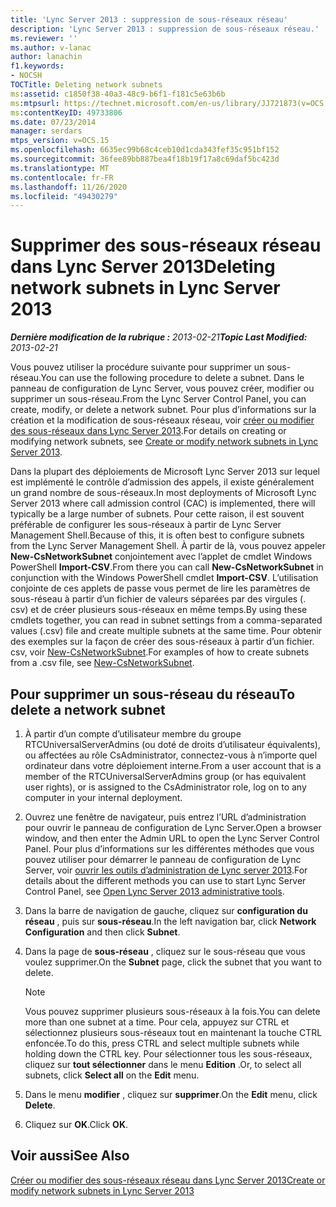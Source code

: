 ```yaml
---
title: 'Lync Server 2013 : suppression de sous-réseaux réseau'
description: 'Lync Server 2013 : suppression de sous-réseaux réseau.'
ms.reviewer: ''
ms.author: v-lanac
author: lanachin
f1.keywords:
- NOCSH
TOCTitle: Deleting network subnets
ms:assetid: c1850f38-40a3-48c9-b6f1-f181c5e63b6b
ms:mtpsurl: https://technet.microsoft.com/en-us/library/JJ721873(v=OCS.15)
ms:contentKeyID: 49733806
ms.date: 07/23/2014
manager: serdars
mtps_version: v=OCS.15
ms.openlocfilehash: 6635ec99b68c4ceb10d1cda343fef35c951bf152
ms.sourcegitcommit: 36fee89bb887bea4f18b19f17a8c69daf5bc423d
ms.translationtype: MT
ms.contentlocale: fr-FR
ms.lasthandoff: 11/26/2020
ms.locfileid: "49430279"
---
```

# <a name="deleting-network-subnets-in-lync-server-2013"></a><span data-ttu-id="d6901-103">Supprimer des sous-réseaux réseau dans Lync Server 2013</span><span class="sxs-lookup"><span data-stu-id="d6901-103">Deleting network subnets in Lync Server 2013</span></span>

<div data-xmlns="http://www.w3.org/1999/xhtml">

<div class="topic" data-xmlns="http://www.w3.org/1999/xhtml" data-msxsl="urn:schemas-microsoft-com:xslt" data-cs="https://msdn.microsoft.com/">

<div data-asp="https://msdn2.microsoft.com/asp">



</div>

<div id="mainSection">

<div id="mainBody"><span data-ttu-id="d6901-104">

<span> </span></span><span class="sxs-lookup"><span data-stu-id="d6901-104">

<span> </span></span></span>

<span data-ttu-id="d6901-105">_**Dernière modification de la rubrique :** 2013-02-21_</span><span class="sxs-lookup"><span data-stu-id="d6901-105">_**Topic Last Modified:** 2013-02-21_</span></span>

<span data-ttu-id="d6901-106">Vous pouvez utiliser la procédure suivante pour supprimer un sous-réseau.</span><span class="sxs-lookup"><span data-stu-id="d6901-106">You can use the following procedure to delete a subnet.</span></span> <span data-ttu-id="d6901-107">Dans le panneau de configuration de Lync Server, vous pouvez créer, modifier ou supprimer un sous-réseau.</span><span class="sxs-lookup"><span data-stu-id="d6901-107">From the Lync Server Control Panel, you can create, modify, or delete a network subnet.</span></span> <span data-ttu-id="d6901-108">Pour plus d’informations sur la création et la modification de sous-réseaux réseau, voir [créer ou modifier des sous-réseaux dans Lync Server 2013](lync-server-2013-create-or-modify-network-subnets.md).</span><span class="sxs-lookup"><span data-stu-id="d6901-108">For details on creating or modifying network subnets, see [Create or modify network subnets in Lync Server 2013](lync-server-2013-create-or-modify-network-subnets.md).</span></span>

<span data-ttu-id="d6901-109">Dans la plupart des déploiements de Microsoft Lync Server 2013 sur lequel est implémenté le contrôle d’admission des appels, il existe généralement un grand nombre de sous-réseaux.</span><span class="sxs-lookup"><span data-stu-id="d6901-109">In most deployments of Microsoft Lync Server 2013 where call admission control (CAC) is implemented, there will typically be a large number of subnets.</span></span> <span data-ttu-id="d6901-110">Pour cette raison, il est souvent préférable de configurer les sous-réseaux à partir de Lync Server Management Shell.</span><span class="sxs-lookup"><span data-stu-id="d6901-110">Because of this, it is often best to configure subnets from the Lync Server Management Shell.</span></span> <span data-ttu-id="d6901-111">À partir de là, vous pouvez appeler **New-CsNetworkSubnet** conjointement avec l’applet de cmdlet Windows PowerShell **Import-CSV**.</span><span class="sxs-lookup"><span data-stu-id="d6901-111">From there you can call **New-CsNetworkSubnet** in conjunction with the Windows PowerShell cmdlet **Import-CSV**.</span></span> <span data-ttu-id="d6901-112">L’utilisation conjointe de ces applets de passe vous permet de lire les paramètres de sous-réseau à partir d’un fichier de valeurs séparées par des virgules (. csv) et de créer plusieurs sous-réseaux en même temps.</span><span class="sxs-lookup"><span data-stu-id="d6901-112">By using these cmdlets together, you can read in subnet settings from a comma-separated values (.csv) file and create multiple subnets at the same time.</span></span> <span data-ttu-id="d6901-113">Pour obtenir des exemples sur la façon de créer des sous-réseaux à partir d’un fichier. csv, voir [New-CsNetworkSubnet](https://docs.microsoft.com/powershell/module/skype/New-CsNetworkSubnet).</span><span class="sxs-lookup"><span data-stu-id="d6901-113">For examples of how to create subnets from a .csv file, see [New-CsNetworkSubnet](https://docs.microsoft.com/powershell/module/skype/New-CsNetworkSubnet).</span></span>

<div>

## <a name="to-delete-a-network-subnet"></a><span data-ttu-id="d6901-114">Pour supprimer un sous-réseau du réseau</span><span class="sxs-lookup"><span data-stu-id="d6901-114">To delete a network subnet</span></span>

1.  <span data-ttu-id="d6901-115">À partir d’un compte d’utilisateur membre du groupe RTCUniversalServerAdmins (ou doté de droits d’utilisateur équivalents), ou affectées au rôle CsAdministrator, connectez-vous à n’importe quel ordinateur dans votre déploiement interne.</span><span class="sxs-lookup"><span data-stu-id="d6901-115">From a user account that is a member of the RTCUniversalServerAdmins group (or has equivalent user rights), or is assigned to the CsAdministrator role, log on to any computer in your internal deployment.</span></span>

2.  <span data-ttu-id="d6901-116">Ouvrez une fenêtre de navigateur, puis entrez l’URL d’administration pour ouvrir le panneau de configuration de Lync Server.</span><span class="sxs-lookup"><span data-stu-id="d6901-116">Open a browser window, and then enter the Admin URL to open the Lync Server Control Panel.</span></span> <span data-ttu-id="d6901-117">Pour plus d’informations sur les différentes méthodes que vous pouvez utiliser pour démarrer le panneau de configuration de Lync Server, voir [ouvrir les outils d’administration de Lync server 2013](lync-server-2013-open-lync-server-administrative-tools.md).</span><span class="sxs-lookup"><span data-stu-id="d6901-117">For details about the different methods you can use to start Lync Server Control Panel, see [Open Lync Server 2013 administrative tools](lync-server-2013-open-lync-server-administrative-tools.md).</span></span>

3.  <span data-ttu-id="d6901-118">Dans la barre de navigation de gauche, cliquez sur **configuration du réseau** , puis sur **sous-réseau**.</span><span class="sxs-lookup"><span data-stu-id="d6901-118">In the left navigation bar, click **Network Configuration** and then click **Subnet**.</span></span>

4.  <span data-ttu-id="d6901-119">Dans la page de **sous-réseau** , cliquez sur le sous-réseau que vous voulez supprimer.</span><span class="sxs-lookup"><span data-stu-id="d6901-119">On the **Subnet** page, click the subnet that you want to delete.</span></span>
    
    <div>
    

    > [!NOTE]  
    > <span data-ttu-id="d6901-120">Vous pouvez supprimer plusieurs sous-réseaux à la fois.</span><span class="sxs-lookup"><span data-stu-id="d6901-120">You can delete more than one subnet at a time.</span></span> <span data-ttu-id="d6901-121">Pour cela, appuyez sur CTRL et sélectionnez plusieurs sous-réseaux tout en maintenant la touche CTRL enfoncée.</span><span class="sxs-lookup"><span data-stu-id="d6901-121">To do this, press CTRL and select multiple subnets while holding down the CTRL key.</span></span> <span data-ttu-id="d6901-122">Pour sélectionner tous les sous-réseaux, cliquez sur <STRONG>tout sélectionner</STRONG> dans le menu <STRONG>Edition</STRONG> .</span><span class="sxs-lookup"><span data-stu-id="d6901-122">Or, to select all subnets, click <STRONG>Select all</STRONG> on the <STRONG>Edit</STRONG> menu.</span></span>

    
    </div>

5.  <span data-ttu-id="d6901-123">Dans le menu **modifier** , cliquez sur **supprimer**.</span><span class="sxs-lookup"><span data-stu-id="d6901-123">On the **Edit** menu, click **Delete**.</span></span>

6.  <span data-ttu-id="d6901-124">Cliquez sur **OK**.</span><span class="sxs-lookup"><span data-stu-id="d6901-124">Click **OK**.</span></span>

</div>

<div>

## <a name="see-also"></a><span data-ttu-id="d6901-125">Voir aussi</span><span class="sxs-lookup"><span data-stu-id="d6901-125">See Also</span></span>


[<span data-ttu-id="d6901-126">Créer ou modifier des sous-réseaux réseau dans Lync Server 2013</span><span class="sxs-lookup"><span data-stu-id="d6901-126">Create or modify network subnets in Lync Server 2013</span></span>](lync-server-2013-create-or-modify-network-subnets.md)  
  

<span data-ttu-id="d6901-127"></div>

</div>

<span> </span>

</div>

</div>

</span><span class="sxs-lookup"><span data-stu-id="d6901-127"></div>

</div>

<span> </span>

</div>

</div>

</span></span></div>

